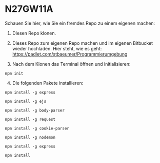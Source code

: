 # N27GW11A

Schauen Sie hier, wie Sie ein fremdes Repo zu einem eigenen machen:

1. Diesen Repo klonen.

2. Dieses Repo zum eigenen Repo machen und im eigenen Bitbucket wieder hochladen. Hier steht, wie es geht: https://padlet.com/stbaeumer/Programmierumgebung

3. Nach dem Klonen das Terminal öffnen und initialisieren:

```npm init``` 

4.  Die folgenden Pakete installieren:

```npm install -g express``` 

```npm install -g ejs``` 

```npm install -g body-parser``` 

```npm install -g request``` 

```npm install -g cookie-parser``` 

```npm install -g nodemon``` 

```npm install -g express``` 

```npm install```




